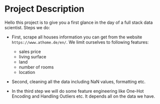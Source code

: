 # Project Description

Hello this project is to give you a first glance in the day of a full stack data scientist. Steps we do:
- First, scrape all houses information you can get from the website ```https://www.athome.de/en/```. We limit ourselves to following features:
  -  sales price
  -  living surface
  -  land
  -  number of rooms 
  -  location

- Second, cleaning all the data including NaN values, formatting etc. 
- In the third step we will do some feature engineering like One-Hot Encoding and Handling Outliers etc. It depends all on the data we have.
